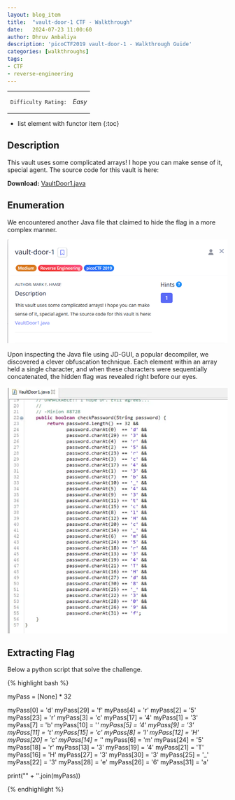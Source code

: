 ```yaml
---
layout: blog_item
title:  "vault-door-1 CTF - Walkthrough"
date:   2024-07-23 11:00:60
author: Dhruv Ambaliya
description: 'picoCTF2019 vault-door-1 - Walkthrough Guide'
categories: [walkthroughs]
tags:
- CTF
- reverse-engineering
---
```



<div class="coffee-rating">
<table>
      <tbody>
        <tr>
           <td>
               <p><code>Difficulty Rating:</code></p>
           </td>
           <td>
               <p><i class="fa fa-coffee">Easy</i></p>
           </td>
        </tr>
      </tbody>
</table>
</div>

* list element with functor item
{:toc}

## Description

This vault uses some complicated arrays! I hope you can make sense of it, special agent. The source code for this vault is here: 

**Download:** [VaultDoor1.java](https://jupiter.challenges.picoctf.org/static/87e103a8db01087de9ccf5a7a022ddf8/VaultDoor1.java)


## Enumeration

We encountered another Java file that claimed to hide the flag in a more complex manner. 

![vault-door-1](/img/blog/vault-door-1/vault-door-1_des.png)

Upon inspecting the Java file using JD-GUI, a popular decompiler, we discovered a clever obfuscation technique. Each element within an array held a single character, and when these characters were sequentially concatenated, the hidden flag was revealed right before our eyes.

![java_file](/img/blog/vault-door-1/java_file.png)

## Extracting Flag

Below a python script that solve the challenge. 

{% highlight bash %}

myPass = [None] * 32

myPass[0]  = 'd'
myPass[29] = 'f'
myPass[4]  = 'r'
myPass[2]  = '5'
myPass[23] = 'r'
myPass[3]  = 'c'
myPass[17] = '4'
myPass[1]  = '3'
myPass[7]  = 'b'
myPass[10] = '_'
myPass[5]  = '4'
myPass[9]  = '3'
myPass[11] = 't'
myPass[15] = 'c'
myPass[8]  = 'l'
myPass[12] = 'H'
myPass[20] = 'c'
myPass[14] = '_'
myPass[6]  = 'm'
myPass[24] = '5'
myPass[18] = 'r'
myPass[13] = '3'
myPass[19] = '4'
myPass[21] = 'T'
myPass[16] = 'H'
myPass[27] = '3'
myPass[30] = '3'
myPass[25] = '_'
myPass[22] = '3'
myPass[28] = 'e'
myPass[26] = '6'
myPass[31] = 'a'

print("" + ''.join(myPass))

{% endhighlight %}

